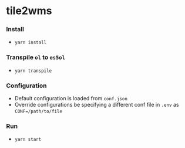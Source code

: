 # tile2wms

### Install
* `yarn install`

### Transpile `ol` to `es5ol`
* `yarn transpile`

### Configuration
* Default configuration is loaded from `conf.json`
* Override configurations be specifying a different conf file in `.env` as `CONF=/path/to/file`

### Run 
* `yarn start`
